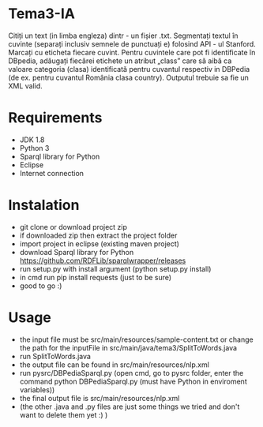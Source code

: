 # Tema3-IA
Citiți un text  (in limba engleza)  dintr - un fișier .txt. Segmentați textul în cuvinte (separați  inclusiv semnele de punctuați e) folosind  API - ul Stanford. Marcați cu eticheta <word> fiecare cuvint. 
Pentru cuvintele care pot fi identificate în DBpedia, adăugați fiecărei etichete <word> un atribut „class” care să aibă ca valoare categoria (clasa) identificată pentru cuvantul respectiv in DBPedia (de ex. pentru cuvantul România clasa country). Outputul trebuie sa fie un XML valid.

# Requirements
- JDK 1.8
- Python 3
- Sparql library for Python 
- Eclipse
- Internet connection

# Instalation
- git clone or download project zip
- if downloaded zip then extract the project folder
- import project in eclipse (existing maven project)
- download Sparql library for Python https://github.com/RDFLib/sparqlwrapper/releases
- run setup.py with install argument (python setup.py install)
- in cmd run pip install requests (just to be sure)
- good to go :)

# Usage
- the input file must be src/main/resources/sample-content.txt or change the path for the inputFile in src/main/java/tema3/SplitToWords.java
- run SplitToWords.java
- the output file can be found in src/main/resources/nlp.xml
- run pysrc/DBPediaSparql.py (open cmd, go to pysrc folder, enter the command python DBPediaSparql.py (must have Python in enviroment variables))
- the final output file is src/main/resources/nlp.xml
- (the other .java and .py files are just some things we tried and don't want to delete them yet :) )
